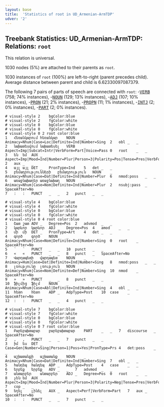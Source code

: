 ```yaml
---
layout: base
title:  'Statistics of root in UD_Armenian-ArmTDP'
udver: '2'
---
```


## Treebank Statistics: UD_Armenian-ArmTDP: Relations: `root`

This relation is universal.

1030 nodes (5%) are attached to their parents as `root`.

1030 instances of `root` (100%) are left-to-right (parent precedes child).
Average distance between parent and child is 6.62330097087379.

The following 7 pairs of parts of speech are connected with `root`: -<tt><a href="hy_armtdp-pos-VERB.html">VERB</a></tt> (758; 74% instances), -<tt><a href="hy_armtdp-pos-NOUN.html">NOUN</a></tt> (129; 13% instances), -<tt><a href="hy_armtdp-pos-ADJ.html">ADJ</a></tt> (107; 10% instances), -<tt><a href="hy_armtdp-pos-PRON.html">PRON</a></tt> (21; 2% instances), -<tt><a href="hy_armtdp-pos-PROPN.html">PROPN</a></tt> (11; 1% instances), -<tt><a href="hy_armtdp-pos-INTJ.html">INTJ</a></tt> (2; 0% instances), -<tt><a href="hy_armtdp-pos-PART.html">PART</a></tt> (2; 0% instances).


~~~ conllu
# visual-style 2	bgColor:blue
# visual-style 2	fgColor:white
# visual-style 0	bgColor:blue
# visual-style 0	fgColor:white
# visual-style 0 2 root	color:blue
1	Հեռանկարում	հեռանկար	NOUN	_	Animacy=Nhum|Case=Loc|Definite=Ind|Number=Sing	2	obl	_	_
2	նախատեսվում	նախատեսել	VERB	_	Aspect=Imp|Subcat=Intr|VerbForm=Part|Voice=Pass	0	root	_	_
3	են	եմ	AUX	_	Aspect=Imp|Mood=Ind|Number=Plur|Person=3|Polarity=Pos|Tense=Pres|VerbForm=Fin	2	aux	_	_
4	այլ	այլ	DET	_	PronType=Ind	5	det	_	_
5	բեմադրությունների	բեմադրություն	NOUN	_	Animacy=Nhum|Case=Dat|Definite=Ind|Number=Plur	6	nmod:poss	_	_
6	առաջնախաղեր	առաջնախաղ	NOUN	_	Animacy=Nhum|Case=Nom|Definite=Ind|Number=Plur	2	nsubj:pass	_	SpaceAfter=No
7	:	:	PUNCT	_	_	2	punct	_	_

~~~


~~~ conllu
# visual-style 4	bgColor:blue
# visual-style 4	fgColor:white
# visual-style 0	bgColor:blue
# visual-style 0	fgColor:white
# visual-style 0 4 root	color:blue
1	Շատ	շատ	ADV	_	Degree=Pos	2	advmod	_	_
2	կարևոր	կարևոր	ADJ	_	Degree=Pos	4	amod	_	_
3	մի	մի	DET	_	PronType=Art	4	det	_	_
4	գործ	գործ	NOUN	_	Animacy=Nhum|Case=Nom|Definite=Ind|Number=Sing	0	root	_	SpaceAfter=No
5	՝	՝	PUNCT	_	_	10	punct	_	_
6	«	«	PUNCT	_	_	8	punct	_	SpaceAfter=No
7	Վարդապետի	վարդապետ	NOUN	_	Animacy=Hum|Case=Dat|Definite=Ind|Number=Sing	8	nmod:poss	_	_
8	լռությունը	լռություն	NOUN	_	Animacy=Nhum|Case=Nom|Definite=Def|Number=Sing	10	nmod	_	SpaceAfter=No
9	»	»	PUNCT	_	_	8	punct	_	_
10	ֆիլմից	ֆիլմ	NOUN	_	Animacy=Nhum|Case=Abl|Definite=Ind|Number=Sing	4	obl	_	_
11	հետո	հետո	ADP	_	AdpType=Post	10	case	_	SpaceAfter=No
12	:	:	PUNCT	_	_	4	punct	_	_

~~~


~~~ conllu
# visual-style 7	bgColor:blue
# visual-style 7	fgColor:white
# visual-style 0	bgColor:blue
# visual-style 0	fgColor:white
# visual-style 0 7 root	color:blue
1	Բարեբախտաբար	բարեբախտաբար	PART	_	_	7	discourse	_	SpaceAfter=No
2	,	,	PUNCT	_	_	7	punct	_	_
3	իմ	ես	DET	_	Case=Gen|Number=Sing|Person=1|Poss=Yes|PronType=Prs	4	det:poss	_	_
4	աշխատանքի	աշխատանք	NOUN	_	Animacy=Nhum|Case=Dat|Definite=Ind|Number=Sing	7	obl	_	_
5	հանդեպ	հանդեպ	ADP	_	AdpType=Post	4	case	_	_
6	երբեք	երբեք	ADV	_	_	7	advmod	_	_
7	անտարբեր	անտարբեր	ADJ	_	Degree=Pos	0	root	_	_
8	չեն	եմ	AUX	_	Aspect=Imp|Mood=Ind|Number=Plur|Person=3|Polarity=Neg|Tense=Pres|VerbForm=Fin	7	cop	_	_
9	եղել	լինել	AUX	_	Aspect=Perf|VerbForm=Part	7	aux	_	SpaceAfter=No
10	:	:	PUNCT	_	_	7	punct	_	_

~~~


